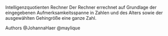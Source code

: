 Intelligenzquotienten Rechner
Der Rechner errechnet auf Grundlage der eingegebenen Aufmerksamkeitsspanne in Zahlen und des Alters sowie der ausgewählten Gehingröße eine ganze Zahl.

Authors
@JohannaHaer
@maylique

